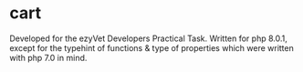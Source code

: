 # cart

Developed for the ezyVet Developers Practical Task.
Written for php 8.0.1, except for the typehint of functions & type of properties which were written with php 7.0 in mind.
